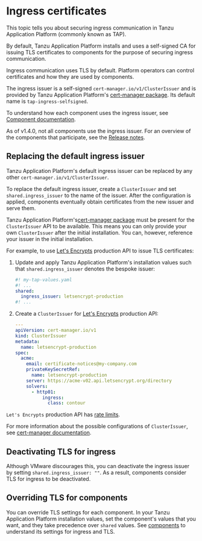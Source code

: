 # Ingress certificates

This topic tells you about securing ingress communication in Tanzu Application Platform (commonly known as TAP).

By default, Tanzu Application Platform installs and uses a self-signed CA for issuing TLS
certificates to components for the purpose of securing ingress communication.

Ingress communication uses TLS by default. Platform operators can control certificates and how they
are used by components.

The ingress issuer is a self-signed `cert-manager.io/v1/ClusterIssuer` and is provided by Tanzu
Application Platform's [cert-manager package](../cert-manager/about.hbs.md). Its default name is
`tap-ingress-selfsigned`.

To understand how each component uses the ingress issuer, see [Component documentation](../components.hbs.md).

As of v1.4.0, not all components use the ingress issuer. For an overview of the components
that participate, see the [Release notes](../release-notes.hbs.md).

## <a id="replace-ingress-issuer"></a>Replacing the default ingress issuer

Tanzu Application Platform's default ingress issuer can be replaced by any other `cert-manager.io/v1/ClusterIssuer`.

To replace the default ingress issuer, create a `ClusterIssuer` and set
`shared.ingress_issuer` to the name of the issuer. After the configuration is applied, components
eventually obtain certificates from the new issuer and serve them.

Tanzu Application Platform's[cert-manager package](../cert-manager/about.hbs.md) must be present for
the `ClusterIssuer` API to be available. This means you can only provide your own `ClusterIssuer`
after the initial installation. You can, however, reference your issuer in the initial
installation.

For example, to use [Let's Encrypts](https://letsencrypt.org) production API to
issue TLS certificates:

1. Update and apply Tanzu Application Platform's installation values
such that `shared.ingress_issuer` denotes the bespoke issuer:

    ```yaml
    #! my-tap-values.yaml
    #! ...
    shared:
      ingress_issuer: letsencrypt-production
    #! ...
    ```

1. Create a `ClusterIssuer` for [Let's Encrypts](https://letsencrypt.org) production API:

    ```yaml
    ---
    apiVersion: cert-manager.io/v1
    kind: ClusterIssuer
    metadata:
      name: letsencrypt-production
    spec:
      acme:
        email: certificate-notices@my-company.com
        privateKeySecretRef:
          name: letsencrypt-production
        server: https://acme-v02.api.letsencrypt.org/directory
        solvers:
          - http01:
              ingress:
                class: contour
    ```

  `Let's Encrypts` production API has [rate limits](https://letsencrypt.org/docs/rate-limits/).

For more information about the possible configurations of `ClusterIssuer`,
see [cert-manager documentation](https://cert-manager.io/docs/configuration/).

## Deactivating TLS for ingress

Although VMware discourages this, you can deactivate the ingress issuer by setting
`shared.ingress_issuer: ""`. As a result, components consider TLS for ingress to be deactivated.

## Overriding TLS for components

You can override TLS settings for each component. In your Tanzu Application Platform installation
values, set the component's values that you want, and they take precedence over `shared` values. See
[components](../components.hbs.md) to understand its settings for ingress and TLS.
